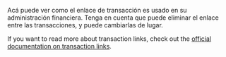 Acá puede ver como el enlace de transacción es usado en su administración financiera. Tenga en cuenta que puede eliminar el enlace entre las transacciones, y puede cambiarlas de lugar.

If you want to read more about transaction links, check out the [official documentation on transaction links](https://docs.firefly-iii.org/advanced-concepts/links).